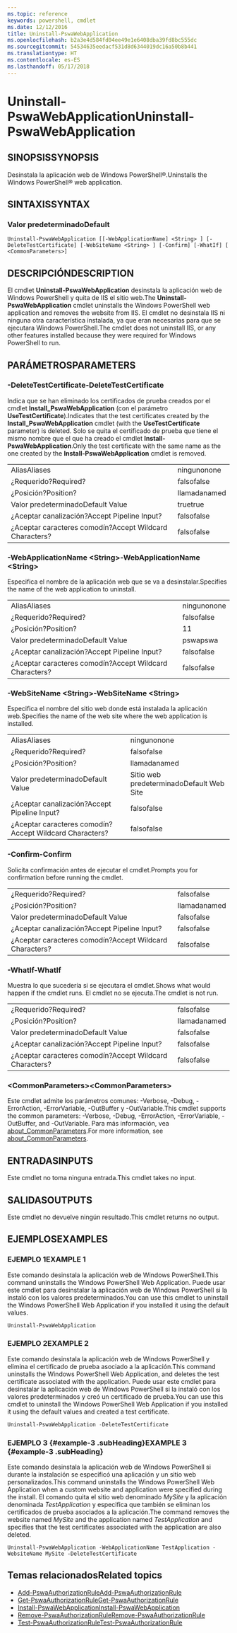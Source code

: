 ```yaml
---
ms.topic: reference
keywords: powershell, cmdlet
ms.date: 12/12/2016
title: Uninstall-PswaWebApplication
ms.openlocfilehash: b2a3e4d584fd04ee49e1e6408dba39fd8bc555dc
ms.sourcegitcommit: 54534635eedacf531d8d6344019dc16a50b8b441
ms.translationtype: HT
ms.contentlocale: es-ES
ms.lasthandoff: 05/17/2018
---
```

# <a name="uninstall-pswawebapplication"></a><span data-ttu-id="735bf-103">Uninstall-PswaWebApplication</span><span class="sxs-lookup"><span data-stu-id="735bf-103">Uninstall-PswaWebApplication</span></span>

## <a name="synopsis"></a><span data-ttu-id="735bf-104">SINOPSIS</span><span class="sxs-lookup"><span data-stu-id="735bf-104">SYNOPSIS</span></span>

<span data-ttu-id="735bf-105">Desinstala la aplicación web de Windows PowerShell®.</span><span class="sxs-lookup"><span data-stu-id="735bf-105">Uninstalls the Windows PowerShell® web application.</span></span>

## <a name="syntax"></a><span data-ttu-id="735bf-106">SINTAXIS</span><span class="sxs-lookup"><span data-stu-id="735bf-106">SYNTAX</span></span>

### <a name="default"></a><span data-ttu-id="735bf-107">Valor predeterminado</span><span class="sxs-lookup"><span data-stu-id="735bf-107">Default</span></span>
```
Uninstall-PswaWebApplication [[-WebApplicationName] <String> ] [-DeleteTestCertificate] [-WebSiteName <String> ] [-Confirm] [-WhatIf] [ <CommonParameters>]
```

## <a name="description"></a><span data-ttu-id="735bf-108">DESCRIPCIÓN</span><span class="sxs-lookup"><span data-stu-id="735bf-108">DESCRIPTION</span></span>

<span data-ttu-id="735bf-109">El cmdlet **Uninstall-PswaWebApplication** desinstala la aplicación web de Windows PowerShell y quita de IIS el sitio web.</span><span class="sxs-lookup"><span data-stu-id="735bf-109">The **Uninstall-PswaWebApplication** cmdlet uninstalls the Windows PowerShell web application and removes the website from IIS.</span></span> <span data-ttu-id="735bf-110">El cmdlet no desinstala IIS ni ninguna otra característica instalada, ya que eran necesarias para que se ejecutara Windows PowerShell.</span><span class="sxs-lookup"><span data-stu-id="735bf-110">The cmdlet does not uninstall IIS, or any other features installed because they were required for Windows PowerShell to run.</span></span>

## <a name="parameters"></a><span data-ttu-id="735bf-111">PARÁMETROS</span><span class="sxs-lookup"><span data-stu-id="735bf-111">PARAMETERS</span></span>

### <a name="-deletetestcertificate"></a><span data-ttu-id="735bf-112">-DeleteTestCertificate</span><span class="sxs-lookup"><span data-stu-id="735bf-112">-DeleteTestCertificate</span></span>

<span data-ttu-id="735bf-113">Indica que se han eliminado los certificados de prueba creados por el cmdlet **Install\_PswaWebApplication** (con el parámetro **UseTestCertificate**).</span><span class="sxs-lookup"><span data-stu-id="735bf-113">Indicates that the test certificates created by the **Install\_PswaWebApplication** cmdlet (with the **UseTestCertificate** parameter) is deleted.</span></span>
<span data-ttu-id="735bf-114">Solo se quita el certificado de prueba que tiene el mismo nombre que el que ha creado el cmdlet **Install-PswaWebApplication**.</span><span class="sxs-lookup"><span data-stu-id="735bf-114">Only the test certificate with the same name as the one created by the **Install-PswaWebApplication** cmdlet is removed.</span></span>

|||
|-|-|
| <span data-ttu-id="735bf-115">Alias</span><span class="sxs-lookup"><span data-stu-id="735bf-115">Aliases</span></span>                              | <span data-ttu-id="735bf-116">ninguno</span><span class="sxs-lookup"><span data-stu-id="735bf-116">none</span></span>                                 |
| <span data-ttu-id="735bf-117">¿Requerido?</span><span class="sxs-lookup"><span data-stu-id="735bf-117">Required?</span></span>                            | <span data-ttu-id="735bf-118">falso</span><span class="sxs-lookup"><span data-stu-id="735bf-118">false</span></span>                                |
| <span data-ttu-id="735bf-119">¿Posición?</span><span class="sxs-lookup"><span data-stu-id="735bf-119">Position?</span></span>                            | <span data-ttu-id="735bf-120">llamada</span><span class="sxs-lookup"><span data-stu-id="735bf-120">named</span></span>                                |
| <span data-ttu-id="735bf-121">Valor predeterminado</span><span class="sxs-lookup"><span data-stu-id="735bf-121">Default Value</span></span>                        | <span data-ttu-id="735bf-122">true</span><span class="sxs-lookup"><span data-stu-id="735bf-122">true</span></span>                                 |
| <span data-ttu-id="735bf-123">¿Aceptar canalización?</span><span class="sxs-lookup"><span data-stu-id="735bf-123">Accept Pipeline Input?</span></span>               | <span data-ttu-id="735bf-124">falso</span><span class="sxs-lookup"><span data-stu-id="735bf-124">false</span></span>                                |
| <span data-ttu-id="735bf-125">¿Aceptar caracteres comodín?</span><span class="sxs-lookup"><span data-stu-id="735bf-125">Accept Wildcard Characters?</span></span>          | <span data-ttu-id="735bf-126">falso</span><span class="sxs-lookup"><span data-stu-id="735bf-126">false</span></span>                                |

### <a name="-webapplicationname-ltstringgt"></a><span data-ttu-id="735bf-127">-WebApplicationName &lt;String&gt;</span><span class="sxs-lookup"><span data-stu-id="735bf-127">-WebApplicationName &lt;String&gt;</span></span>

<span data-ttu-id="735bf-128">Especifica el nombre de la aplicación web que se va a desinstalar.</span><span class="sxs-lookup"><span data-stu-id="735bf-128">Specifies the name of the web application to uninstall.</span></span>

|||
|-|-|
| <span data-ttu-id="735bf-129">Alias</span><span class="sxs-lookup"><span data-stu-id="735bf-129">Aliases</span></span>                              | <span data-ttu-id="735bf-130">ninguno</span><span class="sxs-lookup"><span data-stu-id="735bf-130">none</span></span>                                 |
| <span data-ttu-id="735bf-131">¿Requerido?</span><span class="sxs-lookup"><span data-stu-id="735bf-131">Required?</span></span>                            | <span data-ttu-id="735bf-132">falso</span><span class="sxs-lookup"><span data-stu-id="735bf-132">false</span></span>                                |
| <span data-ttu-id="735bf-133">¿Posición?</span><span class="sxs-lookup"><span data-stu-id="735bf-133">Position?</span></span>                            | <span data-ttu-id="735bf-134">1</span><span class="sxs-lookup"><span data-stu-id="735bf-134">1</span></span>                                    |
| <span data-ttu-id="735bf-135">Valor predeterminado</span><span class="sxs-lookup"><span data-stu-id="735bf-135">Default Value</span></span>                        | <span data-ttu-id="735bf-136">pswa</span><span class="sxs-lookup"><span data-stu-id="735bf-136">pswa</span></span>                                 |
| <span data-ttu-id="735bf-137">¿Aceptar canalización?</span><span class="sxs-lookup"><span data-stu-id="735bf-137">Accept Pipeline Input?</span></span>               | <span data-ttu-id="735bf-138">falso</span><span class="sxs-lookup"><span data-stu-id="735bf-138">false</span></span>                                |
| <span data-ttu-id="735bf-139">¿Aceptar caracteres comodín?</span><span class="sxs-lookup"><span data-stu-id="735bf-139">Accept Wildcard Characters?</span></span>          | <span data-ttu-id="735bf-140">falso</span><span class="sxs-lookup"><span data-stu-id="735bf-140">false</span></span>                                |

### <a name="-websitename-ltstringgt"></a><span data-ttu-id="735bf-141">-WebSiteName &lt;String&gt;</span><span class="sxs-lookup"><span data-stu-id="735bf-141">-WebSiteName &lt;String&gt;</span></span>

<span data-ttu-id="735bf-142">Especifica el nombre del sitio web donde está instalada la aplicación web.</span><span class="sxs-lookup"><span data-stu-id="735bf-142">Specifies the name of the web site where the web application is installed.</span></span>

|||
|-|-|
| <span data-ttu-id="735bf-143">Alias</span><span class="sxs-lookup"><span data-stu-id="735bf-143">Aliases</span></span>                              | <span data-ttu-id="735bf-144">ninguno</span><span class="sxs-lookup"><span data-stu-id="735bf-144">none</span></span>                                 |
| <span data-ttu-id="735bf-145">¿Requerido?</span><span class="sxs-lookup"><span data-stu-id="735bf-145">Required?</span></span>                            | <span data-ttu-id="735bf-146">falso</span><span class="sxs-lookup"><span data-stu-id="735bf-146">false</span></span>                                |
| <span data-ttu-id="735bf-147">¿Posición?</span><span class="sxs-lookup"><span data-stu-id="735bf-147">Position?</span></span>                            | <span data-ttu-id="735bf-148">llamada</span><span class="sxs-lookup"><span data-stu-id="735bf-148">named</span></span>                                |
| <span data-ttu-id="735bf-149">Valor predeterminado</span><span class="sxs-lookup"><span data-stu-id="735bf-149">Default Value</span></span>                        | <span data-ttu-id="735bf-150">Sitio web predeterminado</span><span class="sxs-lookup"><span data-stu-id="735bf-150">Default Web Site</span></span>                     |
| <span data-ttu-id="735bf-151">¿Aceptar canalización?</span><span class="sxs-lookup"><span data-stu-id="735bf-151">Accept Pipeline Input?</span></span>               | <span data-ttu-id="735bf-152">falso</span><span class="sxs-lookup"><span data-stu-id="735bf-152">false</span></span>                                |
| <span data-ttu-id="735bf-153">¿Aceptar caracteres comodín?</span><span class="sxs-lookup"><span data-stu-id="735bf-153">Accept Wildcard Characters?</span></span>          | <span data-ttu-id="735bf-154">falso</span><span class="sxs-lookup"><span data-stu-id="735bf-154">false</span></span>                                |

### <a name="-confirm"></a><span data-ttu-id="735bf-155">-Confirm</span><span class="sxs-lookup"><span data-stu-id="735bf-155">-Confirm</span></span>

<span data-ttu-id="735bf-156">Solicita confirmación antes de ejecutar el cmdlet.</span><span class="sxs-lookup"><span data-stu-id="735bf-156">Prompts you for confirmation before running the cmdlet.</span></span>

|||
|-|-|
| <span data-ttu-id="735bf-157">¿Requerido?</span><span class="sxs-lookup"><span data-stu-id="735bf-157">Required?</span></span>                            | <span data-ttu-id="735bf-158">falso</span><span class="sxs-lookup"><span data-stu-id="735bf-158">false</span></span>                                |
| <span data-ttu-id="735bf-159">¿Posición?</span><span class="sxs-lookup"><span data-stu-id="735bf-159">Position?</span></span>                            | <span data-ttu-id="735bf-160">llamada</span><span class="sxs-lookup"><span data-stu-id="735bf-160">named</span></span>                                |
| <span data-ttu-id="735bf-161">Valor predeterminado</span><span class="sxs-lookup"><span data-stu-id="735bf-161">Default Value</span></span>                        | <span data-ttu-id="735bf-162">falso</span><span class="sxs-lookup"><span data-stu-id="735bf-162">false</span></span>                                |
| <span data-ttu-id="735bf-163">¿Aceptar canalización?</span><span class="sxs-lookup"><span data-stu-id="735bf-163">Accept Pipeline Input?</span></span>               | <span data-ttu-id="735bf-164">falso</span><span class="sxs-lookup"><span data-stu-id="735bf-164">false</span></span>                                |
| <span data-ttu-id="735bf-165">¿Aceptar caracteres comodín?</span><span class="sxs-lookup"><span data-stu-id="735bf-165">Accept Wildcard Characters?</span></span>          | <span data-ttu-id="735bf-166">falso</span><span class="sxs-lookup"><span data-stu-id="735bf-166">false</span></span>                                |

### <a name="-whatif"></a><span data-ttu-id="735bf-167">-WhatIf</span><span class="sxs-lookup"><span data-stu-id="735bf-167">-WhatIf</span></span>

<span data-ttu-id="735bf-168">Muestra lo que sucedería si se ejecutara el cmdlet.</span><span class="sxs-lookup"><span data-stu-id="735bf-168">Shows what would happen if the cmdlet runs.</span></span>
<span data-ttu-id="735bf-169">El cmdlet no se ejecuta.</span><span class="sxs-lookup"><span data-stu-id="735bf-169">The cmdlet is not run.</span></span>

|||
|-|-|
| <span data-ttu-id="735bf-170">¿Requerido?</span><span class="sxs-lookup"><span data-stu-id="735bf-170">Required?</span></span>                            | <span data-ttu-id="735bf-171">falso</span><span class="sxs-lookup"><span data-stu-id="735bf-171">false</span></span>                                |
| <span data-ttu-id="735bf-172">¿Posición?</span><span class="sxs-lookup"><span data-stu-id="735bf-172">Position?</span></span>                            | <span data-ttu-id="735bf-173">llamada</span><span class="sxs-lookup"><span data-stu-id="735bf-173">named</span></span>                                |
| <span data-ttu-id="735bf-174">Valor predeterminado</span><span class="sxs-lookup"><span data-stu-id="735bf-174">Default Value</span></span>                        | <span data-ttu-id="735bf-175">falso</span><span class="sxs-lookup"><span data-stu-id="735bf-175">false</span></span>                                |
| <span data-ttu-id="735bf-176">¿Aceptar canalización?</span><span class="sxs-lookup"><span data-stu-id="735bf-176">Accept Pipeline Input?</span></span>               | <span data-ttu-id="735bf-177">falso</span><span class="sxs-lookup"><span data-stu-id="735bf-177">false</span></span>                                |
| <span data-ttu-id="735bf-178">¿Aceptar caracteres comodín?</span><span class="sxs-lookup"><span data-stu-id="735bf-178">Accept Wildcard Characters?</span></span>          | <span data-ttu-id="735bf-179">falso</span><span class="sxs-lookup"><span data-stu-id="735bf-179">false</span></span>                                |

### <a name="ltcommonparametersgt"></a><span data-ttu-id="735bf-180">&lt;CommonParameters&gt;</span><span class="sxs-lookup"><span data-stu-id="735bf-180">&lt;CommonParameters&gt;</span></span>

<span data-ttu-id="735bf-181">Este cmdlet admite los parámetros comunes: -Verbose, -Debug, -ErrorAction, -ErrorVariable, -OutBuffer y -OutVariable.</span><span class="sxs-lookup"><span data-stu-id="735bf-181">This cmdlet supports the common parameters: -Verbose, -Debug, -ErrorAction, -ErrorVariable, -OutBuffer, and -OutVariable.</span></span>
<span data-ttu-id="735bf-182">Para más información, vea [about_CommonParameters](http://go.microsoft.com/fwlink/p/?LinkID=113216).</span><span class="sxs-lookup"><span data-stu-id="735bf-182">For more information, see [about_CommonParameters](http://go.microsoft.com/fwlink/p/?LinkID=113216).</span></span>

## <a name="inputs"></a><span data-ttu-id="735bf-183">ENTRADAS</span><span class="sxs-lookup"><span data-stu-id="735bf-183">INPUTS</span></span>

<span data-ttu-id="735bf-184">Este cmdlet no toma ninguna entrada.</span><span class="sxs-lookup"><span data-stu-id="735bf-184">This cmdlet takes no input.</span></span>

## <a name="outputs"></a><span data-ttu-id="735bf-185">SALIDAS</span><span class="sxs-lookup"><span data-stu-id="735bf-185">OUTPUTS</span></span>

<span data-ttu-id="735bf-186">Este cmdlet no devuelve ningún resultado.</span><span class="sxs-lookup"><span data-stu-id="735bf-186">This cmdlet returns no output.</span></span>

## <a name="examples"></a><span data-ttu-id="735bf-187">EJEMPLOS</span><span class="sxs-lookup"><span data-stu-id="735bf-187">EXAMPLES</span></span>

### <a name="example-1"></a><span data-ttu-id="735bf-188">EJEMPLO 1</span><span class="sxs-lookup"><span data-stu-id="735bf-188">EXAMPLE 1</span></span>

<span data-ttu-id="735bf-189">Este comando desinstala la aplicación web de Windows PowerShell.</span><span class="sxs-lookup"><span data-stu-id="735bf-189">This command uninstalls the Windows PowerShell Web Application.</span></span>
<span data-ttu-id="735bf-190">Puede usar este cmdlet para desinstalar la aplicación web de Windows PowerShell si la instaló con los valores predeterminados.</span><span class="sxs-lookup"><span data-stu-id="735bf-190">You can use this cmdlet to uninstall the Windows PowerShell Web Application if you installed it using the default values.</span></span>

```PowerShell
Uninstall-PswaWebApplication
```

### <a name="example-2"></a><span data-ttu-id="735bf-191">EJEMPLO 2</span><span class="sxs-lookup"><span data-stu-id="735bf-191">EXAMPLE 2</span></span>

<span data-ttu-id="735bf-192">Este comando desinstala la aplicación web de Windows PowerShell y elimina el certificado de prueba asociado a la aplicación.</span><span class="sxs-lookup"><span data-stu-id="735bf-192">This command uninstalls the Windows PowerShell Web Application, and deletes the test certificate associated with the application.</span></span>
<span data-ttu-id="735bf-193">Puede usar este cmdlet para desinstalar la aplicación web de Windows PowerShell si la instaló con los valores predeterminados y creó un certificado de prueba.</span><span class="sxs-lookup"><span data-stu-id="735bf-193">You can use this cmdlet to uninstall the Windows PowerShell Web Application if you installed it using the default values and created a test certificate.</span></span>

```PowerShell
Uninstall-PswaWebApplication -DeleteTestCertificate
```

### <a name="example-3-example-3-subheading"></a><span data-ttu-id="735bf-194">EJEMPLO 3 {#example-3 .subHeading}</span><span class="sxs-lookup"><span data-stu-id="735bf-194">EXAMPLE 3 {#example-3 .subHeading}</span></span>

<span data-ttu-id="735bf-195">Este comando desinstala la aplicación web de Windows PowerShell si durante la instalación se especificó una aplicación y un sitio web personalizados.</span><span class="sxs-lookup"><span data-stu-id="735bf-195">This command uninstalls the Windows PowerShell Web Application when a custom website and application were specified during the install.</span></span>
<span data-ttu-id="735bf-196">El comando quita el sitio web denominado *MySite* y la aplicación denominada *TestApplication* y especifica que también se eliminan los certificados de prueba asociados a la aplicación.</span><span class="sxs-lookup"><span data-stu-id="735bf-196">The command removes the website named *MySite* and the application named *TestApplication* and specifies that the test certificates associated with the application are also deleted.</span></span>

```
Uninstall-PswaWebApplication -WebApplicationName TestApplication -WebsiteName MySite -DeleteTestCertificate
```

## <a name="related-topics"></a><span data-ttu-id="735bf-197">Temas relacionados</span><span class="sxs-lookup"><span data-stu-id="735bf-197">Related topics</span></span>

- [<span data-ttu-id="735bf-198">Add-PswaAuthorizationRule</span><span class="sxs-lookup"><span data-stu-id="735bf-198">Add-PswaAuthorizationRule</span></span>](add-pswaauthorizationrule.md)
- [<span data-ttu-id="735bf-199">Get-PswaAuthorizationRule</span><span class="sxs-lookup"><span data-stu-id="735bf-199">Get-PswaAuthorizationRule</span></span>](get-pswaauthorizationrule.md)
- [<span data-ttu-id="735bf-200">Install-PswaWebApplication</span><span class="sxs-lookup"><span data-stu-id="735bf-200">Install-PswaWebApplication</span></span>](install-pswawebapplication.md)
- [<span data-ttu-id="735bf-201">Remove-PswaAuthorizationRule</span><span class="sxs-lookup"><span data-stu-id="735bf-201">Remove-PswaAuthorizationRule</span></span>](remove-pswaauthorizationrule.md)
- [<span data-ttu-id="735bf-202">Test-PswaAuthorizationRule</span><span class="sxs-lookup"><span data-stu-id="735bf-202">Test-PswaAuthorizationRule</span></span>](test-pswaauthorizationrule.md)